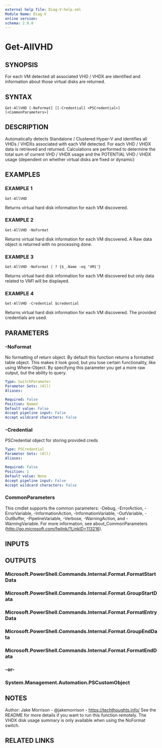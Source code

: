 ```yaml
---
external help file: Diag-V-help.xml
Module Name: Diag-V
online version:
schema: 2.0.0
---
```


# Get-AllVHD

## SYNOPSIS
For each VM detected all associated VHD / VHDX are identified and information about those virtual disks are returned.

## SYNTAX

```
Get-AllVHD [-NoFormat] [[-Credential] <PSCredential>] [<CommonParameters>]
```

## DESCRIPTION
Automatically detects Standalone / Clustered Hyper-V and identifies all VHDs / VHDXs associated with each VM detected.
For each VHD / VHDX data is retrieved and returned.
Calculations are performed to determine the total sum of current VHD / VHDX usage and the POTENTIAL VHD / VHDX usage (dependent on whether virtual disks are fixed or dynamic)

## EXAMPLES

### EXAMPLE 1
```
Get-AllVHD
```

Returns virtual hard disk information for each VM discovered.

### EXAMPLE 2
```
Get-AllVHD -NoFormat
```

Returns virtual hard disk information for each VM discovered.
A Raw data object is returned with no processing done.

### EXAMPLE 3
```
Get-AllVHD -NoFormat | ? {$_.Name -eq 'VM1'}
```

Returns virtual hard disk information for each VM discovered but only data related to VM1 will be displayed.

### EXAMPLE 4
```
Get-AllVHD -Credential $credential
```

Returns virtual hard disk information for each VM discovered.
The provided credentials are used.

## PARAMETERS

### -NoFormat
No formatting of return object.
By default this function returns a formatted table object.
This makes it look good, but you lose certain functionality, like using Where-Object.
By specifying this parameter you get a more raw output, but the ability to query.

```yaml
Type: SwitchParameter
Parameter Sets: (All)
Aliases:

Required: False
Position: Named
Default value: False
Accept pipeline input: False
Accept wildcard characters: False
```

### -Credential
PSCredential object for storing provided creds

```yaml
Type: PSCredential
Parameter Sets: (All)
Aliases:

Required: False
Position: 1
Default value: None
Accept pipeline input: False
Accept wildcard characters: False
```

### CommonParameters
This cmdlet supports the common parameters: -Debug, -ErrorAction, -ErrorVariable, -InformationAction, -InformationVariable, -OutVariable, -OutBuffer, -PipelineVariable, -Verbose, -WarningAction, and -WarningVariable.
For more information, see about_CommonParameters (http://go.microsoft.com/fwlink/?LinkID=113216).

## INPUTS

## OUTPUTS

### Microsoft.PowerShell.Commands.Internal.Format.FormatStartData
### Microsoft.PowerShell.Commands.Internal.Format.GroupStartData
### Microsoft.PowerShell.Commands.Internal.Format.FormatEntryData
### Microsoft.PowerShell.Commands.Internal.Format.GroupEndData
### Microsoft.PowerShell.Commands.Internal.Format.FormatEndData
### -or-
### System.Management.Automation.PSCustomObject
## NOTES
Author: Jake Morrison - @jakemorrison - https://techthoughts.info/
See the README for more details if you want to run this function remotely.
The VHDX disk usage summary is only available when using the NoFormat switch.

## RELATED LINKS
